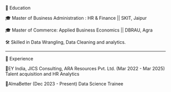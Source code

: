 🚀 Education

🎓 Master of Business Administration : HR & Finance || SKIT, Jaipur

🎓 Master of Commerce: Applied Business Economics || DBRAU, Agra

🛠️ Skilled in Data Wrangling, Data Cleaning and analytics.

-------------------------------------------------------------------

💼 Experience

🌟EY India, JICS Consulting, ARA Resources Pvt. Ltd. (Mar 2022 - Mar 2025)
  Talent acquisition and HR Analytics

🌟AlmaBetter (Dec 2023 - Present)
  Data Science Trainee
